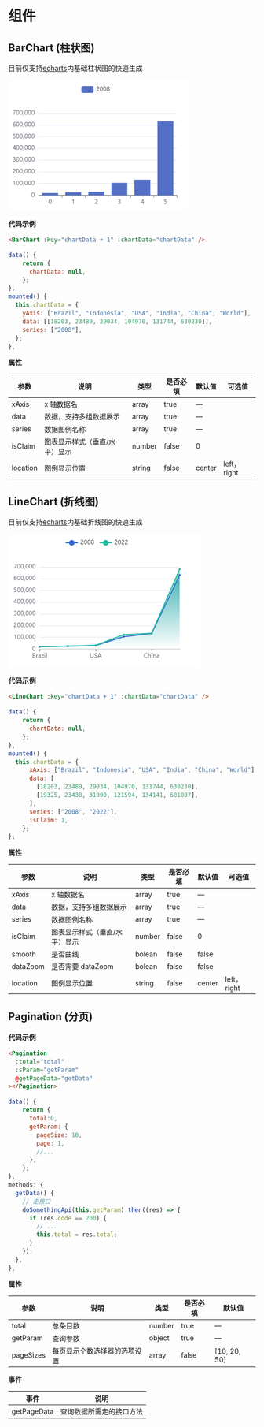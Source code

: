 # 组件

## BarChart (柱状图)

目前仅支持[echarts](https://echarts.apache.org/examples/zh/index.html#chart-type-bar)内基础柱状图的快速生成

<img src="../.vuepress/public/img/barChart1.png">

**代码示例**

```html
<BarChart :key="chartData + 1" :chartData="chartData" />
```

```js
data() {
    return {
      chartData: null,
    };
},
mounted() {
  this.chartData = {
    yAxis: ["Brazil", "Indonesia", "USA", "India", "China", "World"],
    data: [[18203, 23489, 29034, 104970, 131744, 630230]],
    series: ["2008"],
  };
},

```

**属性**

| 参数     | 说明                          | 类型   | 是否必填 | 默认值 | 可选值      |
| -------- | ----------------------------- | ------ | -------- | ------ | ----------- |
| xAxis    | x 轴数据名                    | array  | true     | —      |
| data     | 数据，支持多组数据展示        | array  | true     | —      |
| series   | 数据图例名称                  | array  | true     | —      |
| isClaim  | 图表显示样式（垂直/水平）显示 | number | false    | 0      |
| location | 图例显示位置                  | string | false    | center | left，right |

## LineChart (折线图)

目前仅支持[echarts](https://echarts.apache.org/examples/zh/index.html#chart-type-bar)内基础折线图的快速生成

<img src="../.vuepress/public/img/lineChart1.png">

**代码示例**

```html
<LineChart :key="chartData + 1" :chartData="chartData" />
```

```js
data() {
    return {
      chartData: null,
    };
},
mounted() {
  this.chartData = {
      xAxis: ["Brazil", "Indonesia", "USA", "India", "China", "World"],
      data: [
        [18203, 23489, 29034, 104970, 131744, 630230],
        [19325, 23438, 31000, 121594, 134141, 681807],
      ],
      series: ["2008", "2022"],
      isClaim: 1,
    };
},

```

**属性**

| 参数     | 说明                          | 类型   | 是否必填 | 默认值 | 可选值      |
| -------- | ----------------------------- | ------ | -------- | ------ | ----------- |
| xAxis    | x 轴数据名                    | array  | true     | —      |             |
| data     | 数据，支持多组数据展示        | array  | true     | —      |             |
| series   | 数据图例名称                  | array  | true     | —      |             |
| isClaim  | 图表显示样式（垂直/水平）显示 | number | false    | 0      |             |
| smooth   | 是否曲线                      | bolean | false    | false  |             |
| dataZoom | 是否需要 dataZoom             | bolean | false    | false  |             |
| location | 图例显示位置                  | string | false    | center | left，right |

## Pagination (分页)

**代码示例**

```html
<Pagination
  :total="total"
  :sParam="getParam"
  @getPageData="getData"
></Pagination>
```

```js
data() {
    return {
      total:0,
      getParam: {
        pageSize: 10,
        page: 1,
        //...
      },
    };
},
methods: {
  getData() {
    // 走接口
    doSomethingApi(this.getParam).then((res) => {
      if (res.code == 200) {
        // ...
        this.total = res.total;
      }
    });
  },
},
```

**属性**

| 参数      | 说明                         | 类型   | 是否必填 | 默认值       |
| --------- | ---------------------------- | ------ | -------- | ------------ |
| total     | 总条目数                     | number | true     | —            |
| getParam  | 查询参数                     | object | true     | —            |
| pageSizes | 每页显示个数选择器的选项设置 | array  | false    | [10, 20, 50] |

**事件**

| 事件        | 说明                     |
| ----------- | ------------------------ |
| getPageData | 查询数据所需走的接口方法 |

